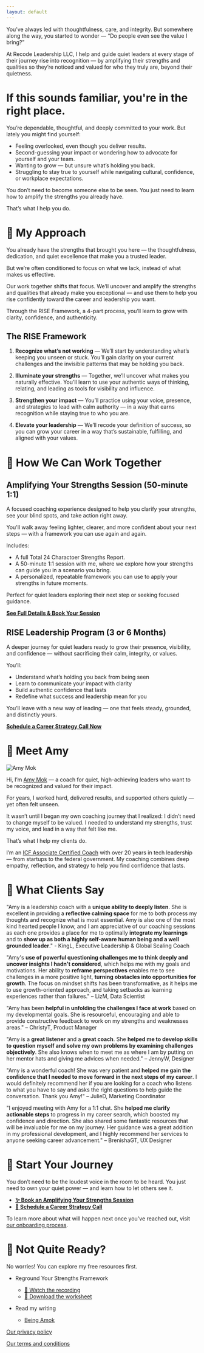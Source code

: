 ```yaml
---
layout: default
---
```


You’ve always led with thoughtfulness, care, and integrity.
But somewhere along the way, you started to wonder —
“Do people even see the value I bring?”

At Recode Leadership LLC, I help and guide quiet leaders at every stage of their journey rise into recognition — by amplifying their strengths and qualities so they’re noticed and valued for who they truly are, beyond their quietness.

# If this sounds familiar, you're in the right place.
You’re dependable, thoughtful, and deeply committed to your work.
But lately you might find yourself:

- Feeling overlooked, even though you deliver results.
- Second-guessing your impact or wondering how to advocate for yourself and your team.
- Wanting to grow — but unsure what’s holding you back.
- Struggling to stay true to yourself while navigating cultural, confidence, or workplace expectations.

You don’t need to become someone else to be seen.
You just need to learn how to amplify the strengths you already have.

That’s what I help you do.

# 🌼 My Approach
You already have the strengths that brought you here — the thoughtfulness, dedication, and quiet excellence that make you a trusted leader.

But we’re often conditioned to focus on what we lack, instead of what makes us effective.

Our work together shifts that focus. We’ll uncover and amplify the strengths and qualities that already make you exceptional — and use them to help you rise confidently toward the career and leadership you want.

Through the RISE Framework, a 4-part process, you’ll learn to grow with clarity, confidence, and authenticity.

## The RISE Framework
1. **Recognize what’s not working** —
We’ll start by understanding what’s keeping you unseen or stuck. You’ll gain clarity on your current challenges and the invisible patterns that may be holding you back.

2. **Illuminate your strengths** —
Together, we’ll uncover what makes you naturally effective. You’ll learn to use your authentic ways of thinking, relating, and leading as tools for visibility and influence.

3. **Strengthen your impact** —
You’ll practice using your voice, presence, and strategies to lead with calm authority — in a way that earns recognition while staying true to who you are.

4. **Elevate your leadership** —
We’ll recode your definition of success, so you can grow your career in a way that’s sustainable, fulfilling, and aligned with your values.

# 🌱 How We Can Work Together
## Amplifying Your Strengths Session (50-minute 1:1)
A focused coaching experience designed to help you clarify your strengths, see your blind spots, and take action right away.

You'll walk away feeling lighter, clearer, and more confident about your next steps — with a framework you can use again and again.

Includes:

- A full Total 24 Charactoer Strengths Report.
- A 50-minute 1:1 session with me, where we explore how your strengths can guide you in a scenario you bring.
- A personalized, repeatable framework you can use to apply your strengths in future moments.

Perfect for quiet leaders exploring their next step or seeking focused guidance.

[**See Full Details & Book Your Session**](https://docs.google.com/document/d/1AszPFQlnYjo8iB_ZMEDf4kSBKofHspRiEgAz5a0kjeA/edit)


## RISE Leadership Program (3 or 6 Months)
A deeper journey for quiet leaders ready to grow their presence, visibility, and confidence — without sacrificing their calm, integrity, or values.

You’ll:

- Understand what’s holding you back from being seen
- Learn to communicate your impact with clarity
- Build authentic confidence that lasts
- Redefine what success and leadership mean for you

You’ll leave with a new way of leading — one that feels steady, grounded, and distinctly yours.

[**Schedule a Career Strategy Call Now**](https://forms.gle/Mb3ngWVDmRrAj8ueA?usp_sharing)

# 💫 Meet Amy
![Amy Mok](/assets/amymok.jpeg)

Hi, I’m [Amy Mok](https://www.linkedin.com/in/amymok/) — a coach for quiet, high-achieving leaders who want to be recognized and valued for their impact.

For years, I worked hard, delivered results, and supported others quietly — yet often felt unseen.

It wasn’t until I began my own coaching journey that I realized: I didn’t need to change myself to be valued. I needed to understand my strengths, trust my voice, and lead in a way that felt like me.

That’s what I help my clients do.

I’m an [ICF Associate Certified Coach](https://www.credly.com/badges/2b0ed60c-aa6b-4e78-b2d2-bd70b4184dea/public_url) with over 20 years in tech leadership — from startups to the federal government. My coaching combines deep empathy, reflection, and strategy to help you find confidence that lasts.

# 🌾 What Clients Say
"Amy is a leadership coach with a **unique ability to deeply listen**. She is excellent in providing a **reflective calming space** for me to both process my thoughts and recognize what is most essential. Amy is also one of the most kind hearted people I know, and I am appreciative of our coaching sessions as each one provides a place for me to optimally **integrate my learnings** and to **show up as both a highly self-aware human being and a well grounded leader**." - KingL, Executive Leadership & Global Scaling Coach

"Amy's **use of powerful questioning challenges me to think deeply and uncover insights I hadn't considered**, which helps me with my goals and motivations. Her ability to **reframe perspectives** enables me to see challenges in a more positive light, **turning obstacles into opportunities for growth**. The focus on mindset shifts has been transformative, as it helps me to use growth-oriented approach, and taking setbacks as learning experiences rather than failures." – LizM, Data Scientist

"Amy has been **helpful in unfolding the challenges I face at work** based on my developmental goals. She is resourceful, encouraging and able to provide constructive feedback to work on my strengths and weaknesses areas." – ChristyT, Product Manager

"Amy is a **great listener** and a **great coach**. She **helped me to develop skills to question myself and solve my own problems by examining challenges objectively**. She also knows when to meet me as where I am by putting on her mentor hats and giving me advices when needed." – JennyW, Designer

"Amy is a wonderful coach! She was very patient and **helped me gain the confidence that I needed to move forward in the next steps of my career**. I would definitely recommend her if you are looking for a coach who listens to what you have to say and asks the right questions to help guide the conversation. Thank you Amy!" – JulieD, Marketing Coordinator

"I enjoyed meeting with Amy for a 1:1 chat. She **helped me clarify actionable steps** to progress in my career search, which boosted my confidence and direction. She also shared some fantastic resources that will be invaluable for me on my journey. Her guidance was a great addition in my professional development, and I highly recommend her services to anyone seeking career advancement." – BrenishaGT, UX Designer

# 🌼 Start Your Journey
You don’t need to be the loudest voice in the room to be heard.
You just need to own your quiet power — and learn how to let others see it.

- [**✨ Book an Amplifying Your Strengths Session**](https://docs.google.com/document/d/1AszPFQlnYjo8iB_ZMEDf4kSBKofHspRiEgAz5a0kjeA/edit)
- [**🌱 Schedule a Career Strategy Call**](https://forms.gle/Mb3ngWVDmRrAj8ueA)


To learn more about what will happen next once you've reached out, visit [our onboarding process](./onboarding-process.html).


# 🌿 Not Quite Ready?
No worries! You can explore my free resources first.
- Reground Your Strengths Framework
  - [🎥 Watch the recording](https://academy.govloop.com/watch/NosWAHsgss7UkGzYGLbmfb)
  - [📝 Download the worksheet](https://docs.google.com/document/d/1Ci-PnSw34yV9dL5pYFzEzbHxiGO2Wg28xwJ8j9sGgv8/edit)

- Read my writing
  - [Being Amok](https://amymok.substack.com)


[Our privacy policy](./privacy-policy.html)

[Our terms and conditions](./terms-and-conditions.html)
